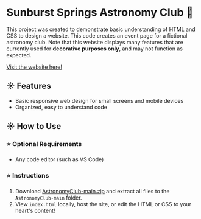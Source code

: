 ﻿# Sunburst Springs Astronomy Club :stars:
This project was created to demonstrate basic understanding of HTML and CSS to design a website. This code creates an event page for a fictional astronomy club. Note that this website displays many features that are currently used for **decorative purposes only**, and may not function as expected.

[Visit the website here!](https://kclout.github.io/AstronomyClub/)

## :sunny: Features
- Basic responsive web design for small screens and mobile devices
- Organized, easy to understand code

## :sunny: How to Use

### :star: Optional Requirements
- Any code editor (such as VS Code)

### :star: Instructions
1. Download [AstronomyClub-main.zip](https://github.com/kclout/AstronomyClub/archive/refs/heads/main.zip) and extract all files to the `AstronomyClub-main` folder.
2. View `index.html` locally, host the site, or edit the HTML or CSS to your heart's content!
